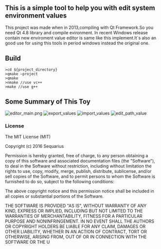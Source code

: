 ## This is a simple tool to help you with edit system environment values 

This project was made when in 2013,compiling with Qt Framework.So you need Qt 4.8 library and compile evironment.
In recent Windows release contain new enviroment value editor is same like this implement.It`s also an good use for using this tools in period windows instead the original one.
## Build
```
>cd ${project_directory}
>qmake –project
>qmake
>nmake //use vc++
>make //use g++
```
## Some Summary of This Toy
![editor_main.png](https://github.com/sequarius/SequariusToys/blob/master/common_resource/images/img_environment_editor_main.png)
![export_values](https://github.com/sequarius/SequariusToys/blob/master/common_resource/images/img_environment_editor_import.png)
![import_values](https://github.com/sequarius/SequariusToys/blob/master/common_resource/images/img_environment_editor_main_import.png)
![edit_path_value](https://github.com/sequarius/SequariusToys/blob/master/common_resource/images/img_environment_editor_path_edit.png)
### License
The MIT License (MIT)

Copyright (c) 2016 Sequarius

Permission is hereby granted, free of charge, to any person obtaining a copy
of this software and associated documentation files (the "Software"), to deal
in the Software without restriction, including without limitation the rights
to use, copy, modify, merge, publish, distribute, sublicense, and/or sell
copies of the Software, and to permit persons to whom the Software is
furnished to do so, subject to the following conditions:

The above copyright notice and this permission notice shall be included in all
copies or substantial portions of the Software.

THE SOFTWARE IS PROVIDED "AS IS", WITHOUT WARRANTY OF ANY KIND, EXPRESS OR
IMPLIED, INCLUDING BUT NOT LIMITED TO THE WARRANTIES OF MERCHANTABILITY,
FITNESS FOR A PARTICULAR PURPOSE AND NONINFRINGEMENT. IN NO EVENT SHALL THE
AUTHORS OR COPYRIGHT HOLDERS BE LIABLE FOR ANY CLAIM, DAMAGES OR OTHER
LIABILITY, WHETHER IN AN ACTION OF CONTRACT, TORT OR OTHERWISE, ARISING FROM,
OUT OF OR IN CONNECTION WITH THE SOFTWARE OR THE U
